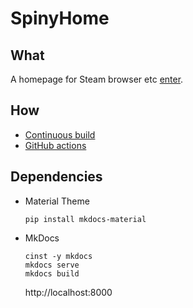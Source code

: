 # SpinyHome

## What
A homepage for Steam browser etc [enter](https://bmrussell.github.io/SpinyHome/site/).

## How

- [Continuous build](https://parkererickson.github.io/portfolio/blog/MkDocsCD/)
- [GitHub actions](https://github.com/features/actions)

## Dependencies

- Material Theme
    ```
    pip install mkdocs-material
    ```
- MkDocs
    ```
    cinst -y mkdocs
    mkdocs serve
    mkdocs build    
    ```
    http://localhost:8000